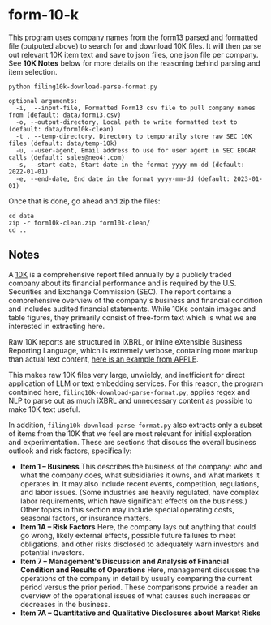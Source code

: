 # form-10-k
This program uses company names from the form13 parsed and formatted file (outputed above) to search for and download 10K files.  It will then parse out relevant 10K item text and save to json files, one json file per company. See __10K Notes__ below for more details on the reasoning behind parsing and item selection.

```python filing10k-download-parse-format.py```

```
optional arguments:
  -i,  --input-file, Formatted Form13 csv file to pull company names from (default: data/form13.csv)
  -o, --output-directory, Local path to write formatted text to (default: data/form10k-clean)
  -t , --temp-directory, Directory to temporarily store raw SEC 10K files (default: data/temp-10k)
  -u, --user-agent, Email address to use for user agent in SEC EDGAR calls (default: sales@neo4j.com)
  -s, --start-date, Start date in the format yyyy-mm-dd (default: 2022-01-01)
  -e, --end-date, End date in the format yyyy-mm-dd (default: 2023-01-01)

```

Once that is done, go ahead and zip the files:

```
cd data
zip -r form10k-clean.zip form10k-clean/
cd ..
```

## Notes

A [10K](https://www.investor.gov/introduction-investing/investing-basics/glossary/form-10-k) is a comprehensive report filed annually by a publicly traded company about its financial performance and is required by the U.S. Securities and Exchange Commission (SEC). The report contains a comprehensive overview of the company's business and financial condition and includes audited financial statements. While 10Ks contain images and table figures, they primarily consist of free-form text which is what we are interested in extracting here.

Raw 10K reports are structured in iXBRL, or Inline eXtensible Business Reporting Language, which is extremely verbose, containing more markup than actual text content, [here is an example from APPLE](https://www.sec.gov/Archives/edgar/data/320193/000032019322000108/0000320193-22-000108.txt).

This makes raw 10K files very large, unwieldy, and inefficient for direct application of LLM or text embedding services. For this reason, the program contained here, `filing10k-download-parse-format.py`, applies regex and NLP to parse out as much iXBRL and unnecessary content as possible to make 10K text useful.

In addition, `filing10k-download-parse-format.py` also extracts only a subset of items from the 10K that we feel are most relevant for initial exploration and experimentation.  These are sections that discuss the overall business outlook and risk factors, specifically:

* __Item 1 – Business__
This describes the business of the company: who and what the company does, what subsidiaries it owns, and what markets it operates in. It may also include recent events, competition, regulations, and labor issues. (Some industries are heavily regulated, have complex labor requirements, which have significant effects on the business.) Other topics in this section may include special operating costs, seasonal factors, or insurance matters.
* __Item 1A – Risk Factors__
Here, the company lays out anything that could go wrong, likely external effects, possible future failures to meet obligations, and other risks disclosed to adequately warn investors and potential investors.
* __Item 7 – Management's Discussion and Analysis of Financial Condition and Results of Operations__
Here, management discusses the operations of the company in detail by usually comparing the current period versus the prior period. These comparisons provide a reader an overview of the operational issues of what causes such increases or decreases in the business.
* __Item 7A – Quantitative and Qualitative Disclosures about Market Risks__
